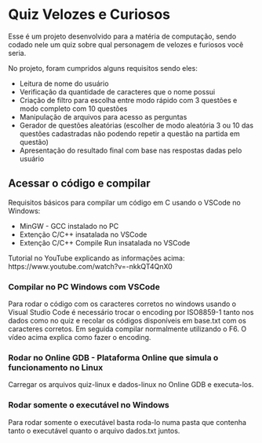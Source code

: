 <h1>Quiz Velozes e Curiosos</h1>
Esse é um projeto desenvolvido para a matéria de computação, sendo codado nele um quiz sobre qual personagem de velozes e furiosos você seria.

<p>No projeto, foram cumpridos alguns requisitos sendo eles:</p>

- Leitura de nome do usuário
- Verificação da quantidade de caracteres que o nome possui
- Criação de filtro para escolha entre modo rápido com 3 questões e modo completo com 10 questões
- Manipulação de arquivos para acesso as perguntas
- Gerador de questões aleatórias (escolher de modo aleatória 3 ou 10 das questões cadastradas não podendo repetir a questão na partida em questão)
- Apresentação do resultado final com base nas respostas dadas pelo usuário

<h2>Acessar o código e compilar</h2>

<p>Requisitos básicos para compilar um código em C usando o VSCode no Windows:</p>

- MinGW - GCC instalado no PC
- Extenção C/C++ insatalada no VSCode
- Extenção C/C++ Compile Run insatalada no VSCode

<p>Tutorial no YouTube explicando as informações acima: https://www.youtube.com/watch?v=-nkkQT4QnX0</p>

<h3>Compilar no PC Windows com VSCode</h3>
<p>Para rodar o código com os caracteres corretos no windows usando o Visual Studio Code é necessário trocar o encoding por ISO8859-1 tanto nos dados como no quiz e recolar os códigos disponíveis em base.txt com os caracteres corretos. Em seguida compilar normalmente utilizando o F6. O vídeo acima explica como fazer o encoding.</p>

<h3>Rodar no Online GDB - Plataforma Online que simula o funcionamento no Linux</h3>
<p>Carregar os arquivos quiz-linux e dados-linux no Online GDB e executa-los.</p>

<h3>Rodar somente o executável no Windows</h3>
<p>Para rodar somente o executável basta roda-lo numa pasta que contenha tanto o executável quanto o arquivo dados.txt juntos.</p>
